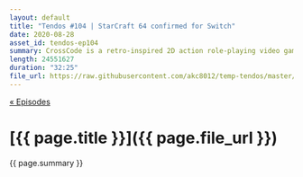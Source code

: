 ```yaml
---
layout: default
title: "Tendos #104 | StarCraft 64 confirmed for Switch"
date: 2020-08-28
asset_id: tendos-ep104
summary: CrossCode is a retro-inspired 2D action role-playing video game set in the distant future, combining 16-bit Super NES-style graphics with a fast-paced combat system and puzzle mechanics. Players control a mute character named Lea as she plays a fictional MMORPG known as CrossWorlds. The game begins with a young woman called Shizuka Sakai fighting her way to rescue her brother, but once she finds him, he dies in her arms. Some time later, a girl called Lea awakens inside a cargo ship with no memories of her past and is informed by a man called Sergey Asimov that she must play the MMORPG "CrossWorlds" in order to regain her memories. Once reaching the game area, she befriends another player called Emile and the two explore the game together, eventually joining the "First Scholars" guild. 
length: 24551627
duration: "32:25"
file_url: https://raw.githubusercontent.com/akc8012/temp-tendos/master/tendos-episode104.mp3
---
```

[« Episodes](/tendos/episodes)

# [{{ page.title }}]({{ page.file_url }})
{{ page.summary }}
